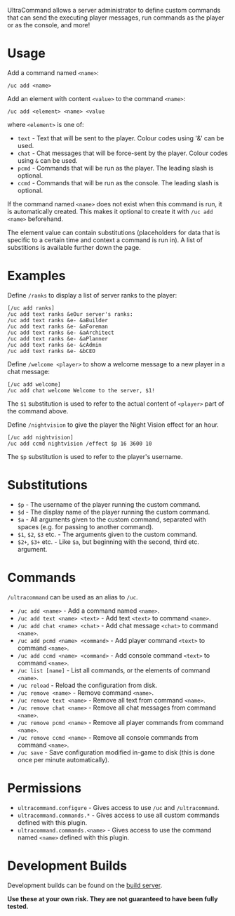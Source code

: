 UltraCommand allows a server administrator to define custom commands that can send the executing player messages, run commands as the player or as the console, and more!

# Usage

Add a command named `<name>`:

    /uc add <name>

Add an element with content `<value>` to the command `<name>`:

    /uc add <element> <name> <value

where `<element>` is one of:

* `text` - Text that will be sent to the player. Colour codes using '&' can be used.
* `chat` - Chat messages that will be force-sent by the player. Colour codes using `&` can be used.
* `pcmd` - Commands that will be run as the player. The leading slash is optional.
* `ccmd` - Commands that will be run as the console. The leading slash is optional.

If the command named `<name>` does not exist when this command is run, it is automatically created. This makes it optional to create it with `/uc add <name>` beforehand.

The element value can contain substitutions (placeholders for data that is specific to a certain time and context a command is run in). A list of substitions is available further down the page.

# Examples

Define `/ranks` to display a list of server ranks to the player:

    [/uc add ranks]
    /uc add text ranks &eOur server's ranks:
    /uc add text ranks &e- &aBuilder
    /uc add text ranks &e- &aForeman
    /uc add text ranks &e- &aArchitect
    /uc add text ranks &e- &aPlanner
    /uc add text ranks &e- &cAdmin
    /uc add text ranks &e- &bCEO

Define `/welcome <player>` to show a welcome message to a new player in a chat message:

    [/uc add welcome]
    /uc add chat welcome Welcome to the server, $1!

The `$1` substitution is used to refer to the actual content of `<player>` part of the command above.

Define `/nightvision` to give the player the Night Vision effect for an hour.

    [/uc add nightvision]
    /uc add ccmd nightvision /effect $p 16 3600 10

The `$p` substitution is used to refer to the player's username.

# Substitutions

* `$p` - The username of the player running the custom command.
* `$d` - The display name of the player running the custom command.
* `$a` - All arguments given to the custom command, separated with spaces (e.g. for passing to another command).
* `$1`, `$2`, `$3` etc. - The arguments given to the custom command.
* `$2+`, `$3+` etc. - Like `$a`, but beginning with the second, third etc. argument.

# Commands

`/ultracommand` can be used as an alias to `/uc`.

* `/uc add <name>` - Add a command named `<name>`.
* `/uc add text <name> <text>` - Add text `<text>` to command `<name>`.
* `/uc add chat <name> <chat>` - Add chat message `<chat>` to command `<name>`.
* `/uc add pcmd <name> <command>` - Add player command `<text>` to command `<name>`.
* `/uc add ccmd <name> <command>` - Add console command `<text>` to command `<name>`.
* `/uc list [name]` - List all commands, or the elements of command `<name>`.
* `/uc reload` - Reload the configuration from disk.
* `/uc remove <name>` - Remove command `<name>`.
* `/uc remove text <name>` - Remove all text from command `<name>`.
* `/uc remove chat <name>` - Remove all chat messages from command `<name>`.
* `/uc remove pcmd <name>` - Remove all player commands from command `<name>`.
* `/uc remove ccmd <name>` - Remove all console commands from command `<name>`.
* `/uc save` - Save configuration modified in-game to disk (this is done once per minute automatically).

# Permissions

* `ultracommand.configure` - Gives access to use `/uc` and `/ultracommand`.
* `ultracommand.commands.*` - Gives access to use all custom commands defined with this plugin.
* `ultracommand.commands.<name>` - Gives access to use the command named `<name>` defined with this plugin.

# Development Builds

Development builds can be found on the [build server][build-server].

**Use these at your own risk. They are not guaranteed to have been fully tested.**

[build-server]: http://bukkit.kierdavis.com/UltraCommand/
